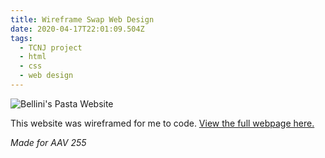 ```yaml
---
title: Wireframe Swap Web Design
date: 2020-04-17T22:01:09.504Z
tags:
  - TCNJ project
  - html
  - css
  - web design
---
```

![Bellini's Pasta Website](/assets/jillmarbach.github.io_wireframe-swap_.png "Bellini's Pasta Website")

This website was wireframed for me to code. [View the full webpage here.](https://jillmarbach.github.io/Wireframe-swap/)

*Made for AAV 255*